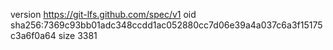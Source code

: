 version https://git-lfs.github.com/spec/v1
oid sha256:7369c93bb01adc348ccdd1ac052880cc7d06e39a4a037c6a3f15175c3a6f0a64
size 3381
